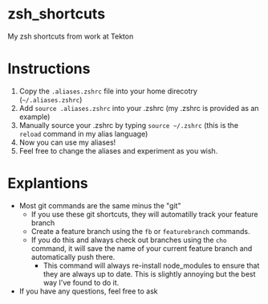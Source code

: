 # zsh_shortcuts
My zsh shortcuts from work at Tekton

# Instructions
1. Copy the `.aliases.zshrc` file into your home direcotry (`~/.aliases.zshrc`)
2. Add `source .aliases.zshrc` into your .zshrc (my .zshrc is provided as an example)
3. Manually source your .zshrc by typing `source ~/.zshrc` (this is the `reload` command in my alias language)
4. Now you can use my aliases!
5. Feel free to change the aliases and experiment as you wish.

# Explantions
- Most git commands are the same minus the "git"
  - If you use these git shortcuts, they will automatilly track your feature branch
  - Create a feature branch using the `fb` or `featurebranch` commands.
  - If you do this and always check out branches using the `cho` command, it will save the name of your current feature branch and automatically push there.
    - This command will always re-install node_modules to ensure that they are always up to date. This is slightly annoying but the best way I've found to do it.
- If you have any questions, feel free to ask
